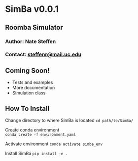 # SimBa v0.0.1
## Roomba Simulator
### Author: Nate Steffen
### Contact: steffenr@mail.uc.edu

## Coming Soon!
- Tests and examples
- More documentation
- Simulation class

## How To Install
Change directory to where SimBa is located
`cd path/to/SimBa/`

Create conda environment \
`conda create -f environment.yaml`

Activate environment
`conda activate simba_env`

Install SimBa
`pip install -e .`